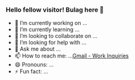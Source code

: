 ### Hello fellow visitor! Bulag here 👋

<!--
**bulageidei/bulageidei** is a ✨ _special_ ✨ repository because its `README.md` (this file) appears on your GitHub profile.

Here are some ideas to get you started:
-->

- 🔭 I’m currently working on ...
- 🌱 I’m currently learning ...
- 👯 I’m looking to collaborate on ...
- 🤔 I’m looking for help with ...
- 💬 Ask me about ...
- 📫 How to reach me: ...[Gmail - Work Inquiries](email::bobbysun.150801@gmail.com)
- 😄 Pronouns: ...
- ⚡ Fun fact: ...
